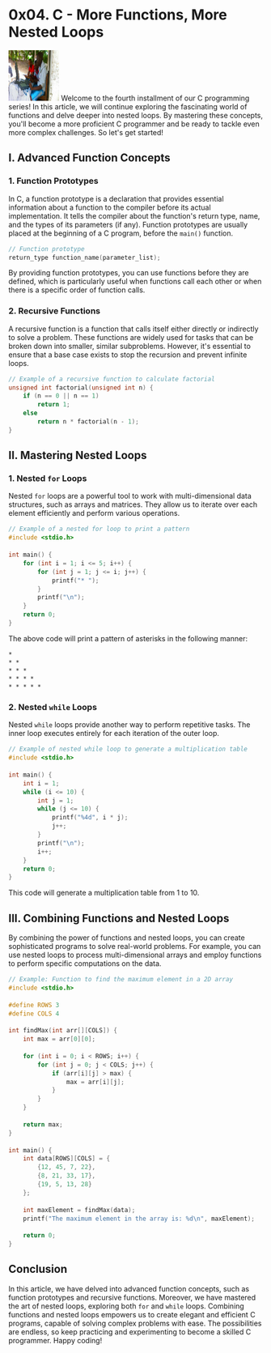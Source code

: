 # 0x04. C - More Functions, More Nested Loops
<img src="../me.png" width="100px" height="100px" fload="right" margin="10px" alt="Tarnue Pythagoras Borbor">
Welcome to the fourth installment of our C programming series! In this article, we will continue exploring the fascinating world of functions and delve deeper into nested loops. By mastering these concepts, you'll become a more proficient C programmer and be ready to tackle even more complex challenges. So let's get started!

## I. Advanced Function Concepts

### 1. Function Prototypes

In C, a function prototype is a declaration that provides essential information about a function to the compiler before its actual implementation. It tells the compiler about the function's return type, name, and the types of its parameters (if any). Function prototypes are usually placed at the beginning of a C program, before the `main()` function.

```c
// Function prototype
return_type function_name(parameter_list);
```

By providing function prototypes, you can use functions before they are defined, which is particularly useful when functions call each other or when there is a specific order of function calls.

### 2. Recursive Functions

A recursive function is a function that calls itself either directly or indirectly to solve a problem. These functions are widely used for tasks that can be broken down into smaller, similar subproblems. However, it's essential to ensure that a base case exists to stop the recursion and prevent infinite loops.

```c
// Example of a recursive function to calculate factorial
unsigned int factorial(unsigned int n) {
    if (n == 0 || n == 1)
        return 1;
    else
        return n * factorial(n - 1);
}
```

## II. Mastering Nested Loops

### 1. Nested `for` Loops

Nested `for` loops are a powerful tool to work with multi-dimensional data structures, such as arrays and matrices. They allow us to iterate over each element efficiently and perform various operations.

```c
// Example of a nested for loop to print a pattern
#include <stdio.h>

int main() {
    for (int i = 1; i <= 5; i++) {
        for (int j = 1; j <= i; j++) {
            printf("* ");
        }
        printf("\n");
    }
    return 0;
}
```

The above code will print a pattern of asterisks in the following manner:

```
*
* *
* * *
* * * *
* * * * *
```

### 2. Nested `while` Loops

Nested `while` loops provide another way to perform repetitive tasks. The inner loop executes entirely for each iteration of the outer loop.

```c
// Example of nested while loop to generate a multiplication table
#include <stdio.h>

int main() {
    int i = 1;
    while (i <= 10) {
        int j = 1;
        while (j <= 10) {
            printf("%4d", i * j);
            j++;
        }
        printf("\n");
        i++;
    }
    return 0;
}
```

This code will generate a multiplication table from 1 to 10.

## III. Combining Functions and Nested Loops

By combining the power of functions and nested loops, you can create sophisticated programs to solve real-world problems. For example, you can use nested loops to process multi-dimensional arrays and employ functions to perform specific computations on the data.

```c
// Example: Function to find the maximum element in a 2D array
#include <stdio.h>

#define ROWS 3
#define COLS 4

int findMax(int arr[][COLS]) {
    int max = arr[0][0];

    for (int i = 0; i < ROWS; i++) {
        for (int j = 0; j < COLS; j++) {
            if (arr[i][j] > max) {
                max = arr[i][j];
            }
        }
    }

    return max;
}

int main() {
    int data[ROWS][COLS] = {
        {12, 45, 7, 22},
        {8, 21, 33, 17},
        {19, 5, 13, 28}
    };

    int maxElement = findMax(data);
    printf("The maximum element in the array is: %d\n", maxElement);

    return 0;
}
```

## Conclusion

In this article, we have delved into advanced function concepts, such as function prototypes and recursive functions. Moreover, we have mastered the art of nested loops, exploring both `for` and `while` loops. Combining functions and nested loops empowers us to create elegant and efficient C programs, capable of solving complex problems with ease. The possibilities are endless, so keep practicing and experimenting to become a skilled C programmer. Happy coding!